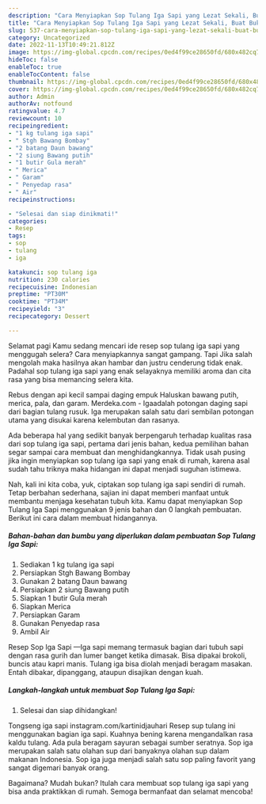 ```yaml
---
description: "Cara Menyiapkan Sop Tulang Iga Sapi yang Lezat Sekali, Buat Buka Puasa Bikin Ngiler"
title: "Cara Menyiapkan Sop Tulang Iga Sapi yang Lezat Sekali, Buat Buka Puasa Bikin Ngiler"
slug: 537-cara-menyiapkan-sop-tulang-iga-sapi-yang-lezat-sekali-buat-buka-puasa-bikin-ngiler
category: Uncategorized
date: 2022-11-13T10:49:21.812Z
image: https://img-global.cpcdn.com/recipes/0ed4f99ce28650fd/680x482cq70/sop-tulang-iga-sapi-foto-resep-utama.jpg
hideToc: false
enableToc: true
enableTocContent: false
thumbnail: https://img-global.cpcdn.com/recipes/0ed4f99ce28650fd/680x482cq70/sop-tulang-iga-sapi-foto-resep-utama.jpg
cover: https://img-global.cpcdn.com/recipes/0ed4f99ce28650fd/680x482cq70/sop-tulang-iga-sapi-foto-resep-utama.jpg
author: Admin
authorAv: notfound
ratingvalue: 4.7
reviewcount: 10
recipeingredient:
- "1 kg tulang iga sapi"
- " Stgh Bawang Bombay"
- "2 batang Daun bawang"
- "2 siung Bawang putih"
- "1 butir Gula merah"
- " Merica"
- " Garam"
- " Penyedap rasa"
- " Air"
recipeinstructions:

- "Selesai dan siap dinikmati!"
categories:
- Resep
tags:
- sop
- tulang
- iga

katakunci: sop tulang iga 
nutrition: 230 calories
recipecuisine: Indonesian
preptime: "PT30M"
cooktime: "PT34M"
recipeyield: "3"
recipecategory: Dessert

---
```



Selamat pagi Kamu sedang mencari ide resep sop tulang iga sapi yang menggugah selera? Cara menyiapkannya sangat gampang. Tapi Jika salah mengolah maka hasilnya akan hambar dan justru cenderung tidak enak. Padahal sop tulang iga sapi yang enak selayaknya memiliki aroma dan cita rasa yang bisa memancing selera kita.


Rebus dengan api kecil sampai daging empuk Haluskan bawang putih, merica, pala, dan garam. Merdeka.com - Igaadalah potongan daging sapi dari bagian tulang rusuk. Iga merupakan salah satu dari sembilan potongan utama yang disukai karena kelembutan dan rasanya.

Ada beberapa hal yang sedikit banyak berpengaruh terhadap kualitas rasa dari sop tulang iga sapi, pertama dari jenis bahan, kedua pemilihan bahan segar sampai cara membuat dan menghidangkannya. Tidak usah pusing jika ingin menyiapkan sop tulang iga sapi yang enak di rumah, karena asal sudah tahu triknya maka hidangan ini dapat menjadi suguhan istimewa.


Nah, kali ini kita coba, yuk, ciptakan sop tulang iga sapi sendiri di rumah. Tetap berbahan sederhana, sajian ini dapat memberi manfaat untuk membantu menjaga kesehatan tubuh kita. Kamu dapat menyiapkan Sop Tulang Iga Sapi menggunakan 9 jenis bahan dan 0 langkah pembuatan. Berikut ini cara dalam membuat hidangannya.

<!--inarticleads1-->

##### Bahan-bahan dan bumbu yang diperlukan dalam pembuatan Sop Tulang Iga Sapi:

1. Sediakan 1 kg tulang iga sapi
1. Persiapkan  Stgh Bawang Bombay
1. Gunakan 2 batang Daun bawang
1. Persiapkan 2 siung Bawang putih
1. Siapkan 1 butir Gula merah
1. Siapkan  Merica
1. Persiapkan  Garam
1. Gunakan  Penyedap rasa
1. Ambil  Air


Resep Sop Iga Sapi —Iga sapi memang termasuk bagian dari tubuh sapi dengan rasa gurih dan lumer banget ketika dimasak. Bisa dipakai brokoli, buncis atau kapri manis. Tulang iga bisa diolah menjadi beragam masakan. Entah dibakar, dipanggang, ataupun disajikan dengan kuah. 

<!--inarticleads2-->

##### Langkah-langkah untuk membuat Sop Tulang Iga Sapi:


1. Selesai dan siap dihidangkan!

Tongseng iga sapi instagram.com/kartinidjauhari Resep sup tulang ini menggunakan bagian iga sapi. Kuahnya bening karena mengandalkan rasa kaldu tulang. Ada pula beragam sayuran sebagai sumber seratnya. Sop iga merupakan salah satu olahan sup dari banyaknya olahan sup dalam makanan Indonesia. Sop iga juga menjadi salah satu sop paling favorit yang sangat digemari banyak orang. 

Bagaimana? Mudah bukan? Itulah cara membuat sop tulang iga sapi yang bisa anda praktikkan di rumah. Semoga bermanfaat dan selamat mencoba!
